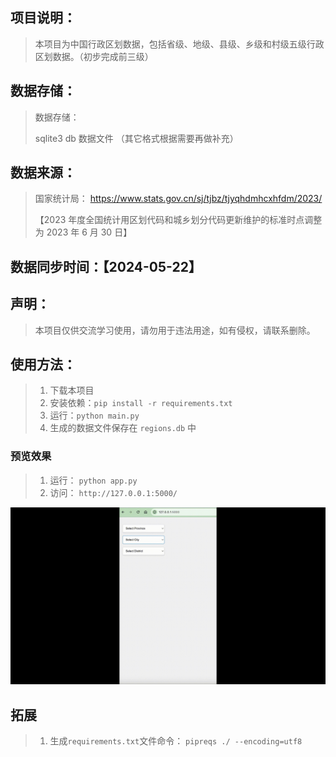 ## 项目说明：

> 本项目为中国行政区划数据，包括省级、地级、县级、乡级和村级五级行政区划数据。（初步完成前三级）

## 数据存储：

> 数据存储：
>
> sqlite3 db 数据文件 （其它格式根据需要再做补充）

## 数据来源：

> 国家统计局：
> https://www.stats.gov.cn/sj/tjbz/tjyqhdmhcxhfdm/2023/
>
> 【2023 年度全国统计用区划代码和城乡划分代码更新维护的标准时点调整为 2023 年 6 月 30 日】

## 数据同步时间：【2024-05-22】

## 声明：

> 本项目仅供交流学习使用，请勿用于违法用途，如有侵权，请联系删除。

## 使用方法：

> 1. 下载本项目
> 2. 安装依赖：`pip install -r requirements.txt`
> 3. 运行：`python main.py`
> 4. 生成的数据文件保存在 `regions.db` 中

### 预览效果

> 1. 运行： `python app.py`
> 2. 访问： `http://127.0.0.1:5000/`

![xg](./images/xg.gif)


## 拓展

> 1. 生成`requirements.txt`文件命令： `pipreqs ./ --encoding=utf8`
